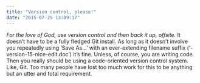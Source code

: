 ```yaml
---
title: "Version control, please!"
date: "2015-07-25 13:09:17"
---
```


*For the love of God, use version control and then back it up, offsite.*
It doesn’t have to be a fully fledged Git install. As long as it doesn’t
involve you repeatedly using ‘Save As…’ with an ever-extending filename
suffix (‘-version-15-nice-edit.doc’) it’s fine. Unless, of course, you
are writing code. Then you really should be using a code-oriented
version control system. Like, Git. Too many people have lost too much
work for this to be anything but an utter and total requirement.
